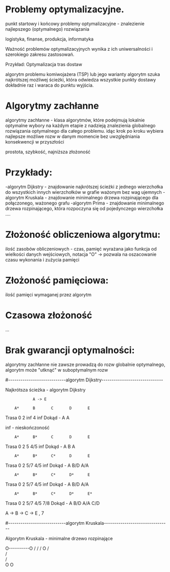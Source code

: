 # Problemy optymalizacyjne.

punkt startowy i końcowy
problemy optymalizacyjne - znalezienie najlepszego (optymalnego) rozwiązania

logistyka, finanse, produkcja, informatyka

Ważność problemów optymalizacyjnych wynika z ich uniwersalności i szerokiego zakresu zastosowań.


Przykład:
Optymalizacja tras dostaw

algorytm problemu komiwojażera (TSP) lub jego warianty
algorytm szuka najkrótszej możliwej ścieżki, która odwiedza wszystkie punkty dostawy dokładnie raz i waraca do punktu wyjścia.

# Algorytmy zachłanne
algorytmy zachłanne - klasa algorytmów, które podejmują lokalnie optymalne wybory na każdym etapie z nadzieją znalezienia globalnego rozwiązania optymalnego dla całego problemu.
idąc krok po kroku wybiera najlepsze możliwe rozw w danym momencie bez uwzględniania konsekwencji w przyszłości

prostota, szybkość, najniższa złożoność


# Przykłady:
-algorytm Dijkstry - znajdowanie najkrótszej ścieżki z jednego wierzchołka do wszystkich innych wierzchołków w grafie ważonym bez wag ujemnych
-algorytm Kruskala - znajdowanie minimalnego drzewa rozpinającego dla połączonego, ważonego grafu
-algorytm Prima - znajdowanie minimalnego drzewa rozpinającego, która rozpoczyna się od pojedynczego wierzchołka ....


# Złożoność obliczeniowa algorytmu:
ilość zasobów obliczeniowych - czas, pamięć 
wyrażana jako funkcja od wielkości danych wejściowych, notacja "O" -> pozwala na oszacowanie czasu wykonania i zużycia pamięci


# Złożoność pamięciowa:
ilość pamięci wymaganej przez algorytm


# Czasowa złożoność
...

# Brak gwarancji optymalności:
algorytmy zachłanne nie zawsze prowadzą do rozw globalnie optymalnego, algorytm może "utknąć" w suboptymalnym rozw


#----------------------------algorytm Dijkstry------------------------------

Najkrótsza ścieżka - algorytm Dijkstry

                A -> E

        A*      B       C       D       E
Trasa   0       2       inf     4     inf
Dokąd   -       A               A

inf - nieskończoność


        A*      B*      C       D       E
Trasa   0       2       5       4/5     inf
Dokąd   -       A       B       A


        A*      B*      C*      D       E
Trasa   0       2       5/7     4/5     inf
Dokąd   -       A       B/D     A/A


        A*      B*      C*      D*      E
Trasa   0       2       5/7     4/5     inf
Dokąd   -       A       B/D     A/A


        A*      B*      C*      D*      E*
Trasa   0       2       5/7     4/5     7/8
Dokąd   -       A       B/D     A/A     C/D


A -> B -> C -> E   , 7


#----------------------------algorytm Kruskala--------------------------------

Algorytm Kruskala - minimalne drzewo rozpinające

O----------O
          /
         /
        /
       O
      / \
     /   \
    /     \
   O       O

   